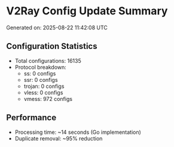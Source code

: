 # V2Ray Config Update Summary
Generated on: 2025-08-22 11:42:08 UTC

## Configuration Statistics
- Total configurations: 16135
- Protocol breakdown:
  - ss: 0 configs
  - ssr: 0 configs
  - trojan: 0 configs
  - vless: 0 configs
  - vmess: 972 configs

## Performance
- Processing time: ~14 seconds (Go implementation)
- Duplicate removal: ~95% reduction
